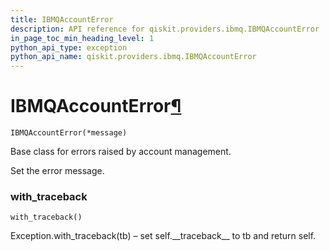 ```yaml
---
title: IBMQAccountError
description: API reference for qiskit.providers.ibmq.IBMQAccountError
in_page_toc_min_heading_level: 1
python_api_type: exception
python_api_name: qiskit.providers.ibmq.IBMQAccountError
---
```


# IBMQAccountError[¶](#ibmqaccounterror "Permalink to this headline")

<span id="qiskit.providers.ibmq.IBMQAccountError" />

`IBMQAccountError(*message)`

Base class for errors raised by account management.

Set the error message.

### with\_traceback

<span id="qiskit.providers.ibmq.IBMQAccountError.with_traceback" />

`with_traceback()`

Exception.with\_traceback(tb) – set self.\_\_traceback\_\_ to tb and return self.

